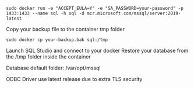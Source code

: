 ```
sudo docker run -e "ACCEPT_EULA=Y" -e "SA_PASSWORD=your-password" -p 1433:1433 --name sql -h sql -d mcr.microsoft.com/mssql/server:2019-latest
```

Copy your backup file to the container tmp folder
```
sudo docker cp your-backup.bak sql:/tmp
```

Launch SQL Studio and connect to your docker
Restore your database from the /tmp folder inside the container

Database default folder: /var/opt/mssql

ODBC Driver use latest release due to extra TLS security
